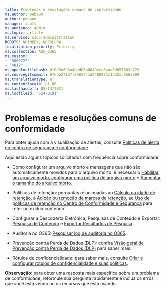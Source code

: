 ```yaml
---
title: Problemas e resoluções comuns de conformidade
ms.author: pebaum
author: pebaum
manager: scotv
ms.audience: Admin
ms.topic: article
ms.service: o365-administration
ROBOTS: NOINDEX, NOFOLLOW
localization_priority: Priority
ms.collection: Adm_O365
ms.custom:
- "9000722"
- "4812"
ms.openlocfilehash: 010d9e6b3a4bedb5b8649ece6eaa3d857883c729
ms.sourcegitcommit: 67dbb2f157f6e83f41d9480071c1d35ac5565509
ms.translationtype: HT
ms.contentlocale: pt-BR
ms.lasthandoff: 05/13/2021
ms.locfileid: "52470191"
---
```

# <a name="compliance-common-issues-and-resolutions"></a>Problemas e resoluções comuns de conformidade

Para obter ajuda com a visualização de alertas, consulte [Políticas de alerta no centro de segurança e conformidade](/microsoft-365/compliance/alert-policies.md).

Aqui estão alguns tópicos solicitados com frequência sobre conformidade:

- Como configurar um arquivo morto e mensagens que não são automaticamente movidos para o arquivo morto: é necessário [Habilitar um arquivo morto, configurar uma política de arquivo morto](/microsoft-365/compliance/enable-archive-mailboxes.md) e [Aumentar o tamanho do arquivo morto](/microsoft-365/compliance/enable-unlimited-archiving.md).

- Políticas de retenção: perguntas relacionadas ao [Cálculo da idade de retenção](/exchange/security-and-compliance/messaging-records-management/retention-age.md), à [Adição ou remoção de marcas de retenção](/exchange/security-and-compliance/messaging-records-management/add-or-remove-retention-tags.md), ao [Uso de políticas de retenção no Centro de Conformidade e Segurança](/microsoft-365/compliance/retention-policies.md) para reter ou excluir conteúdo.

- Configurar a Descoberta Eletrônica, Pesquisas de Conteúdo e Exportar: [Pesquisa de Conteúdo](/microsoft-365/compliance/search-for-content.md) e [Exportar Resultados de Pesquisa](/microsoft-365/compliance/export-search-results.md).

- Auditoria no O365: [Pesquisar log de auditoria no O365](/microsoft-365/compliance/search-the-audit-log-in-security-and-compliance.md).

- Prevenção contra Perda de Dados (DLP): confira [Visão geral de Prevenção contra Perda de Dados (DLP)](/microsoft-365/compliance/data-loss-prevention-policies.md) para saber mais.
 
- Rótulos de confidencialidade: para saber mais, consulte [Criar e configurar rótulos de confidencialidade e suas políticas](/microsoft-365/compliance/create-sensitivity-labels.md).

**Observação**: para obter uma resposta mais específica sobre um problema de conformidade, reformule sua pergunta rapidamente e inclua os erros que você está vendo ou os recursos que está usando.
